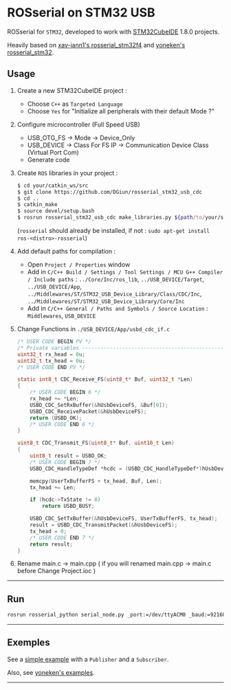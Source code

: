 # ROSserial on STM32 USB

ROSserial for `STM32`, developed to work with [STM32CubeIDE](https://www.st.com/en/development-tools/stm32cubeide.html) 1.8.0 projects.

Heavily based on [xav-jann1's rosserial_stm32f4](https://github.com/xav-jann1/rosserial_stm32f4) and [yoneken's rosserial_stm32](https://github.com/yoneken/rosserial_stm32).

## Usage
1. Create a new STM32CubeIDE project :
    - Choose `C++` as `Targeted Language`
    - Choose `Yes` for "Initialize all peripherals with their default Mode ?"
    
2. Configure microcontroller (Full Speed USB)
    - USB_OTG_FS -> Mode -> Device_Only
    - USB_DEVICE -> Class For FS IP -> Communication Device Class (Virtual Port Com)
    - Generate code

3. Create `ROS` libraries in your project :
    ```sh
    $ cd your/catkin_ws/src
    $ git clone https://github.com/DGiun/rosserial_stm32_usb_cdc
    $ cd ..
    $ catkin_make
    $ source devel/setup.bash
    $ rosrun rosserial_stm32_usb_cdc make_libraries.py ${path/to/your/stm32/project/Core}
    ```
    (`rosserial` should already be installed, if not : `sudo apt-get install ros-<distro>-rosserial`)

4. Add default paths for compilation :
    - Open `Project / Properties` window
    - Add in `C/C++ Build / Settings / Tool Settings / MCU G++ Compiler / Include paths` : 
        `../Core/Inc/ros_lib`, `../USB_DEVICE/Target`, `../USB_DEVICE/App`, `../Middlewares/ST/STM32_USB_Device_Library/Class/CDC/Inc`,        
        `../Middlewares/ST/STM32_USB_Device_Library/Core/Inc`
    - Add in `C/C++ General / Paths and Symbols / Source Location` : `Middlewares`, `USB_DEVICE`

5. Change Functions in `./USB_DEVICE/App/usbd_cdc_if.c`
    ```c
    /* USER CODE BEGIN PV */
    /* Private variables ---------------------------------------------------------*/
    uint32_t rx_head = 0u;
    uint32_t tx_head = 0u;
    /* USER CODE END PV */
    ```
    ```c
    static int8_t CDC_Receive_FS(uint8_t* Buf, uint32_t *Len)
    {
        /* USER CODE BEGIN 6 */
        rx_head += *Len;
        USBD_CDC_SetRxBuffer(&hUsbDeviceFS, &Buf[0]);
        USBD_CDC_ReceivePacket(&hUsbDeviceFS);
        return (USBD_OK);
        /* USER CODE END 6 */
    }
    ```
    ```c
    uint8_t CDC_Transmit_FS(uint8_t* Buf, uint16_t Len)
    {
        uint8_t result = USBD_OK;
        /* USER CODE BEGIN 7 */
        USBD_CDC_HandleTypeDef *hcdc = (USBD_CDC_HandleTypeDef*)hUsbDeviceFS.pClassData;

        memcpy(UserTxBufferFS + tx_head, Buf, Len);
        tx_head += Len;

        if (hcdc->TxState != 0)
            return USBD_BUSY;

        USBD_CDC_SetTxBuffer(&hUsbDeviceFS, UserTxBufferFS, tx_head);
        result = USBD_CDC_TransmitPacket(&hUsbDeviceFS);
        tx_head = 0;
        /* USER CODE END 7 */
        return result;
    }
    ```
6. Rename main.c -> main.cpp (  if you will renamed main.cpp -> main.c before Change Project.ioc  )
---
## Run
```sh
rosrun rosserial_python serial_node.py _port:=/dev/ttyACM0 _baud:=921600
```
---
## Exemples

See a [simple example](./example) with a `Publisher` and a `Subscriber`.

Also, see [yoneken's examples](https://github.com/yoneken/rosserial_stm32/tree/master/src/ros_lib/examples).

---
